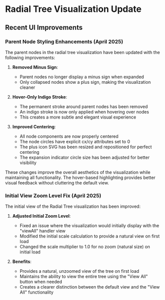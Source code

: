 # Radial Tree Visualization Update

## Recent UI Improvements

### Parent Node Styling Enhancements (April 2025)

The parent nodes in the radial tree visualization have been updated with the following improvements:

1. **Removed Minus Sign**: 
   - Parent nodes no longer display a minus sign when expanded
   - Only collapsed nodes show a plus sign, making the visualization cleaner

2. **Hover-Only Indigo Stroke**: 
   - The permanent stroke around parent nodes has been removed
   - An indigo stroke is now only applied when hovering over nodes
   - This creates a more subtle and elegant visual experience

3. **Improved Centering**:
   - All node components are now properly centered
   - The node circles have explicit cx/cy attributes set to 0
   - The plus icon SVG has been resized and repositioned for perfect centering
   - The expansion indicator circle size has been adjusted for better visibility

These changes improve the overall aesthetics of the visualization while maintaining all functionality. The hover-based highlighting provides better visual feedback without cluttering the default view.

### Initial View Zoom Level Fix (April 2025)

The initial view of the Radial Tree visualization has been improved:

1. **Adjusted Initial Zoom Level**:
   - Fixed an issue where the visualization would initially display with the "viewAll" handler view
   - Modified the initial scale calculation to provide a natural view on first load
   - Changed the scale multiplier to 1.0 for no zoom (natural size) on initial load
   
2. **Benefits**:
   - Provides a natural, unzoomed view of the tree on first load
   - Maintains the ability to view the entire tree using the "View All" button when needed
   - Creates a clearer distinction between the default view and the "View All" functionality
